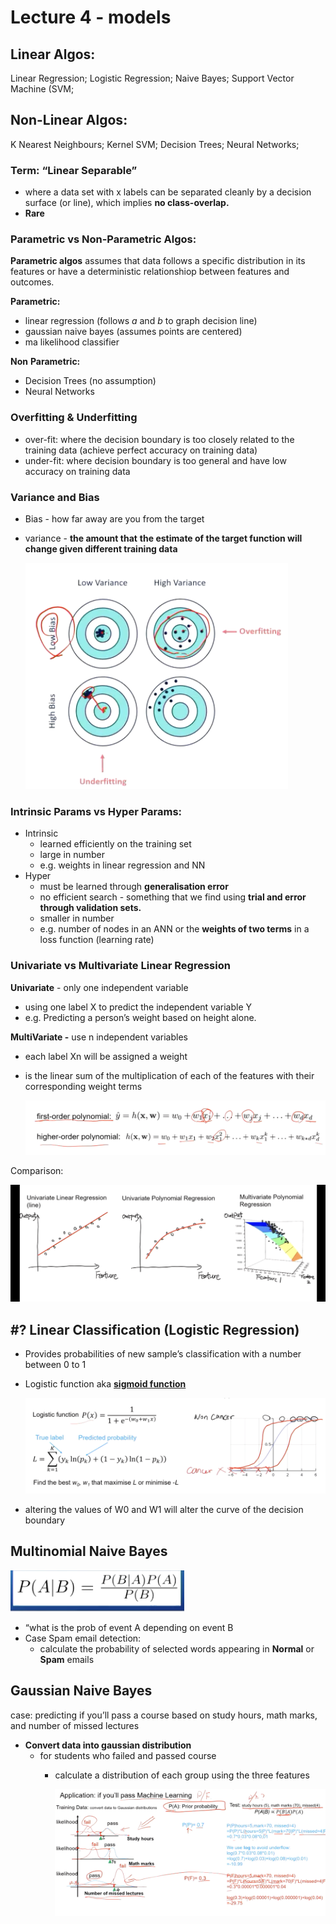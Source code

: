 # Lecture 4 - models

## **Linear Algos:**

Linear Regression; Logistic Regression; Naive Bayes; Support Vector Machine (SVM;

## **Non-Linear Algos:**

K Nearest Neighbours; Kernel SVM; Decision Trees; Neural Networks;

### Term: “Linear Separable”

- where a data set with x labels can be separated cleanly by a decision surface (or line), which implies **no class-overlap.**
- **Rare**

### Parametric vs Non-Parametric Algos:

**Parametric algos** assumes that data follows a specific distribution in its features or have a deterministic relationshiop between features and outcomes.

**Parametric:**

- linear regression (follows *a* and *b* to graph decision line)
- gaussian naive bayes (assumes points are centered)
- ma likelihood classifier

**Non** **Parametric:**

- Decision Trees (no assumption)
- Neural Networks

### Overfitting & Underfitting

- over-fit: where the decision boundary is too closely related to the training data (achieve perfect accuracy on training data)
- under-fit: where decision boundary is too general and have low accuracy on training data

### Variance and Bias

- Bias - how far away are you from the target
- variance - **the amount that** **the estimate of the target function will change given different training data**
    
    ![Screenshot 2024-10-16 at 2.58.19 PM.png](Lecture%204%20-%20models%20121224ca354c800cb021f36c2b857bab/Screenshot_2024-10-16_at_2.58.19_PM.png)
    

### Intrinsic Params vs Hyper Params:

- Intrinsic
    - learned efficiently on the training set
    - large in number
    - e.g. weights in linear regression and NN
- Hyper
    - must be learned through **generalisation error**
    - no efficient search - something that we find using **trial and error through validation sets.**
    - smaller in number
    - e.g. number of nodes in an ANN or the **weights of two terms** in a loss function (learning rate)

### **Univariate vs Multivariate Linear Regression**

**Univariate** - only one independent variable

- using one label X to predict the independent variable Y
- e.g. Predicting a person’s weight based on height alone.

**MultiVariate -** use n independent variables

- each label Xn will be assigned a weight
- is the linear sum of the multiplication of each of the features with their corresponding weight terms
    
    ![Screenshot 2024-10-16 at 3.19.46 PM.png](Lecture%204%20-%20models%20121224ca354c800cb021f36c2b857bab/Screenshot_2024-10-16_at_3.19.46_PM.png)
    

Comparison:

![Screenshot 2024-10-16 at 3.20.59 PM.png](Lecture%204%20-%20models%20121224ca354c800cb021f36c2b857bab/Screenshot_2024-10-16_at_3.20.59_PM.png)

## #? Linear Classification (Logistic Regression)

- Provides probabilities of new sample’s classification with a number between 0 to 1
- Logistic function aka [**sigmoid function**](https://en.wikipedia.org/wiki/Sigmoid_function)
    
    ![Screenshot 2024-10-16 at 3.26.56 PM.png](Lecture%204%20-%20models%20121224ca354c800cb021f36c2b857bab/Screenshot_2024-10-16_at_3.26.56_PM.png)
    
- altering the values of W0 and W1 will alter the curve of the decision boundary

## Multinomial Naive Bayes

![Screenshot 2024-10-16 at 3.48.09 PM.png](Lecture%204%20-%20models%20121224ca354c800cb021f36c2b857bab/Screenshot_2024-10-16_at_3.48.09_PM.png)

- “what is the prob of event A depending on event B
- Case Spam email detection:
    - calculate the probability of selected words appearing in **Normal** or **Spam** emails

## Gaussian Naive Bayes

case: predicting if you’ll pass a course based on study hours, math marks, and number of missed lectures

- **Convert data into gaussian distribution**
    - for students who failed and passed course
        - calculate a distribution of each group using the three features
            
            ![Screenshot 2024-10-16 at 4.07.36 PM.png](Lecture%204%20-%20models%20121224ca354c800cb021f36c2b857bab/Screenshot_2024-10-16_at_4.07.36_PM.png)